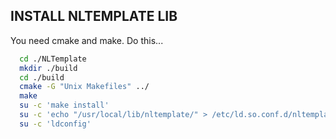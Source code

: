 INSTALL NLTEMPLATE LIB
----------------------

You need cmake and make. Do this...

``` bash
  cd ./NLTemplate
  mkdir ./build
  cd ./build
  cmake -G "Unix Makefiles" ../
  make
  su -c 'make install'
  su -c 'echo "/usr/local/lib/nltemplate/" > /etc/ld.so.conf.d/nltemplate.conf'
  su -c 'ldconfig'

```
